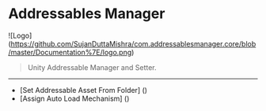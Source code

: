 # Addressables Manager
![Logo] 
(https://github.com/SujanDuttaMishra/com.addressablesmanager.core/blob/master/Documentation%7E/logo.png)
>Unity Addressable Manager and Setter.
___
* [Set Addressable Asset From Folder] ()
* [Assign Auto Load Mechanism] ()

